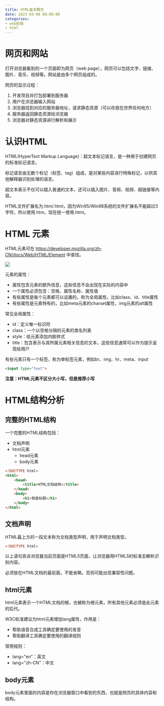 ```yaml
---
title: HTML基本概念
date: 2023-04-08 08:00:00
categories: 
- web前端
- html
---
```


# 网页和网站

打开浏览器看到的一个页面即为网页（web page），网页可以包括文字、链接、图片、音乐、视频等。网站是由多个网页组成的。

网页的显示过程：

1. 开发项目并打包部署到服务器
2. 用户在浏览器输入网站
3. 浏览器找到对应的服务器地址，请求静态资源（可以存放在世界任何地方）
4. 服务器返回静态资源给浏览器
5. 浏览器对静态资源进行解析和展示





# 认识HTML

HTML(HyperText Markup Language)：超文本标记语言，是一种用于创建网页的标准标记语言。

标记语言由无数个标记（标签、tag）组成，是对某些内容进行特殊标记，以供其他解释器识别处理的语言。

超文本表示不仅可以插入普通的文本，还可以插入图片、音频、视频、超链接等内容。

HTML文件扩展名为.htm/.html，因为Win95/Win98系统的文件扩展名不能超过3字符，所以使用.htm，现在统一使用.html。





# HTML 元素

HTML元素可在 https://developer.mozilla.org/zh-CN/docs/Web/HTML/Element 中查找。

![](元素结构.png)



元素的属性：

* 属性包含元素的额外信息，这些信息不会出现在实际的内容中
* 一个属性必须包含：空格、属性名称、属性值
* 有些属性是每个元素都可以设置的，称为全局属性，比如class、id、title属性
* 有些属性是元素特有的，比如meta元素的charset属性，img元素的alt属性



常见全局属性：

* id：定义唯一标识符
* class：一个以空格分隔的元素的类名列表
* style：给元素添加内联样式
* title：包含表示与其所属元素相关信息的文本，这些信息通常可以作为提示呈现给用户



有些元素只有一个标签，称为单标签元素，例如br、img、hr、meta、input

```html
<input type="text">
```



**注意：HTML元素不区分大小写，但是推荐小写**





# HTML结构分析

## 完整的HTML结构

一个完整的HTML结构包括：

* 文档声明
* html元素
  * head元素
  * body元素

```html
<!DOCTYPE html>
<html>
    <head>
        <title>HTML文档结构</title>
    </head>
    <body>
        <h1>我是标题</h1>
    </body>
</html>
```



## 文档声明

HTML最上方的一段文本称为文档类型声明，用于声明文档类型。

```html
<!DOCTYPE html>
```

以上语句告诉浏览器当前页面是HTML5页面，让浏览器用HTML5的标准去解析识别内容。

必须放在HTML文档的最前面，不能省略，否则可能出现兼容性问题。



## html元素

html元素表示一个HTML文档的根，也被称为根元素，所有其他元素必须是此元素的后代。

W3C标准建议为html元素增加lang属性，作用是：

* 帮助语音合成工具确定要使用的发音
* 帮助翻译工具确定要使用的翻译规则



常用规则：

* lang="en"：英文
* lang="zh-CN"：中文



## body元素

body元素里面的内容是你在浏览器窗口中看到的东西，也就是网页的具体内容和结构。